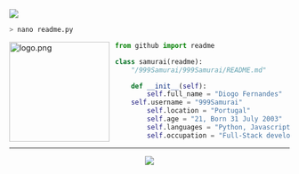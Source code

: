 <a href="https://www.linkedin.com/in/diogo-fernandes-0649a0168/">
  <img src="https://img.shields.io/badge/linkedin-%230077B5.svg?&style=for-the-badge&logo=linkedin&logoColor=white">
</a>

```zsh
> nano readme.py
```

<img align="left" src="https://avatars.githubusercontent.com/u/58195904" alt="logo.png" width="180" height="180" style="margin-right: 10px"  /> 

```py
from github import readme

class samurai(readme):
    "/999Samurai/999Samurai/README.md"

    def __init__(self):
        self.full_name = "Diogo Fernandes"
	self.username = "999Samurai"
        self.location = "Portugal"
        self.age = "21, Born 31 July 2003"
        self.languages = "Python, Javascript (Node.js, Angular && Vue), PHP"
        self.occupation = "Full-Stack developer && Software engineer"
```


---
<p align="center"><img src="https://komarev.com/ghpvc/?username=999Samurai&style=flat-square" /></p>
